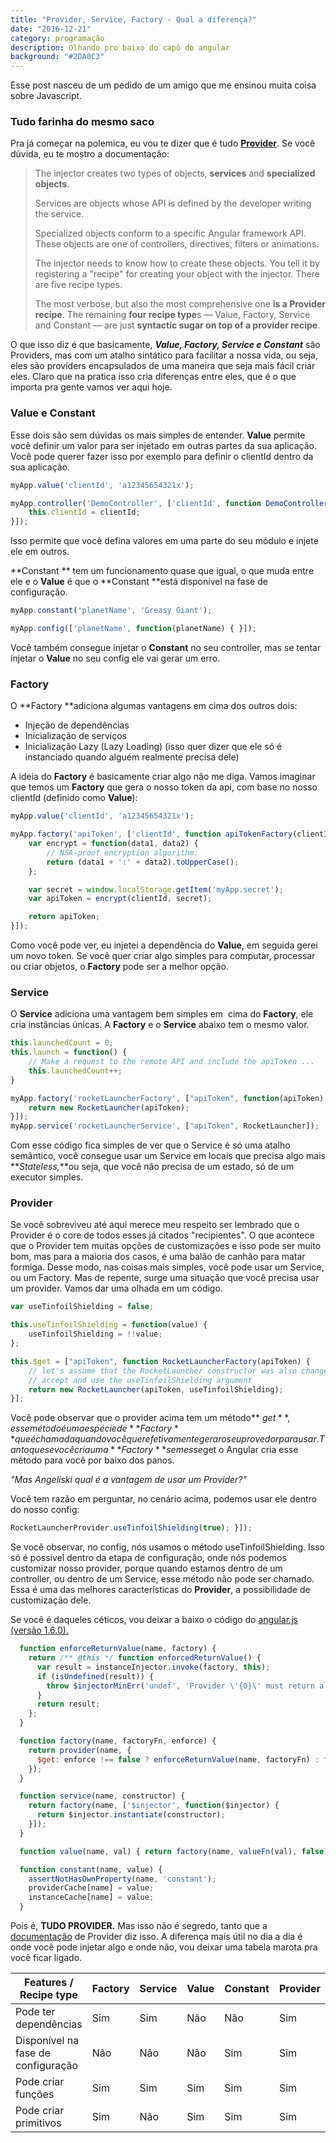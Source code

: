 ```yaml
---
title: "Provider, Service, Factory - Qual a diferença?"
date: "2016-12-21"
category: programação
description: Olhando pro baixo do capô do angular
background: "#2DA0C3"
---
```


Esse post nasceu de um pedido de um amigo que me ensinou muita coisa sobre Javascript.

### Tudo farinha do mesmo saco

Pra já começar na polemica, eu vou te dizer que é tudo **[Provider](https://docs.angularjs.org/guide/providers)**. Se você dúvida, eu te mostro a documentação:

> The injector creates two types of objects, **services** and **specialized objects**.
> 
> Services are objects whose API is defined by the developer writing the service.
> 
> Specialized objects conform to a specific Angular framework API. These objects are one of controllers, directives, filters or animations.
> 
> The injector needs to know how to create these objects. You tell it by registering a "recipe" for creating your object with the injector. There are five recipe types.
> 
> The most verbose, but also the most comprehensive one **is a Provider recipe**. The remaining **four recipe type**s — Value, Factory, Service and Constant — are just **syntactic sugar on top of a provider recipe**.

O que isso diz é que basicamente, _**Value, Factory, Service e Constant**_ são Providers, mas com um atalho sintático para facilitar a nossa vida, ou seja, eles são providers encapsulados de uma maneira que seja mais fácil criar eles. Claro que na pratica isso cria diferenças entre eles, que é o que importa pra gente vamos ver aqui hoje.

### Value e Constant

Esse dois são sem dúvidas os mais simples de entender. **Value** permite você definir um valor para ser injetado em outras partes da sua aplicação. Você pode querer fazer isso por exemplo para definir o clientId dentro da sua aplicação. 
```js
myApp.value('clientId', 'a12345654321x');

myApp.controller('DemoController', ['clientId', function DemoController(clientId) {
    this.clientId = clientId;
}]);
```

Isso permite que você defina valores em uma parte do seu módulo e injete ele em outros.

**Constant ** tem um funcionamento quase que igual, o que muda entre ele e o **Value** é que o **Constant **está disponível na fase de configuração. 

```js
myApp.constant('planetName', 'Greasy Giant');

myApp.config(['planetName', function(planetName) { }]);
```

Você também consegue injetar o **Constant** no seu controller, mas se tentar injetar o **Value** no seu config ele vai gerar um erro.

### Factory

O **Factory **adiciona algumas vantagens em cima dos outros dois:

- Injeção de dependências
- Inicialização de serviços
- Inicialização Lazy (Lazy Loading) (isso quer dizer que ele só é instanciado quando alguém realmente precisa dele)

A ideia do **Factory** é basicamente criar algo não me diga. Vamos imaginar que temos um **Factory** que gera o nosso token da api, com base no nosso clientId (definido como **Value**):

```js
myApp.value('clientId', 'a12345654321x');

myApp.factory('apiToken', ['clientId', function apiTokenFactory(clientId) {
    var encrypt = function(data1, data2) {
        // NSA-proof encryption algorithm: 
        return (data1 + ':' + data2).toUpperCase();
    };

    var secret = window.localStorage.getItem('myApp.secret');
    var apiToken = encrypt(clientId, secret);

    return apiToken;
}]);
```

Como você pode ver, eu injetei a dependência do **Value**, em seguida gerei um novo token. Se você quer criar algo simples para computar, processar ou criar objetos, o **Factory** pode ser a melhor opção.

### Service

O **Service** adiciona uma vantagem bem simples em  cima do **Factory**, ele cria instâncias únicas. A **Factory** e o **Service** abaixo tem o mesmo valor. 

```js
this.launchedCount = 0;
this.launch = function() {
    // Make a request to the remote API and include the apiToken ... 
    this.launchedCount++;
}

myApp.factory('rocketLauncherFactory', ["apiToken", function(apiToken) {
    return new RocketLauncher(apiToken);
}]);
myApp.service('rocketLauncherService', ["apiToken", RocketLauncher]);
```
Com esse código fica simples de ver que o Service é só uma atalho semântico, você consegue usar um Service em locais que precisa algo mais **_Stateless,_**ou seja, que você não precisa de um estado, só de um executor simples.

### Provider

Se você sobreviveu até aqui merece meu respeito ser lembrado que o Provider é o core de todos esses já citados "recipientes". O que acontece que o Provider tem muitas opções de customizações e isso pode ser muito bom, mas para a maioria dos casos, é uma balão de canhão para matar formiga. Desse modo, nas coisas mais simples, você pode usar um Service, ou um Factory. Mas de repente, surge uma situação que você precisa usar um provider. Vamos dar uma olhada em um código. 

```js 
var useTinfoilShielding = false;

this.useTinfoilShielding = function(value) {
    useTinfoilShielding = !!value;
};

this.$get = ["apiToken", function RocketLauncherFactory(apiToken) {
    // let's assume that the RocketLauncher constructor was also changed to 
    // accept and use the useTinfoilShielding argument 
    return new RocketLauncher(apiToken, useTinfoilShielding);
}];
```

Você pode observar que o provider acima tem um método** $get**, esse método é uma espécie de **Factory** que é chamada quando você quer efetivamente gerar o seu provedor para usar. Tanto que se você cria uma **Factory** sem esse $get o Angular cria esse método para você por baixo dos panos.

_"Mas Angeliski qual é a vantagem de usar um Provider?"_

Você tem razão em perguntar, no cenário acima, podemos usar ele dentro do nosso config:

```js
RocketLauncherProvider.useTinfoilShielding(true); }]);

```

Se você observar, no config, nós usamos o método useTinfoilShielding. Isso só é possível dentro da etapa de configuração, onde nós podemos customizar nosso provider, porque quando estamos dentro de um controller, ou dentro de um Service, esse método não pode ser chamado. Essa é uma das melhores características do **Provider**, a possibilidade de customização dele.

Se você é daqueles céticos, vou deixar a baixo o código do [angular.js (versão 1.6.0).](https://cdnjs.cloudflare.com/ajax/libs/angular.js/1.6.0/angular.js) 

```js 
  function enforceReturnValue(name, factory) {
    return /** @this */ function enforcedReturnValue() {
      var result = instanceInjector.invoke(factory, this);
      if (isUndefined(result)) {
        throw $injectorMinErr('undef', 'Provider \'{0}\' must return a value from $get factory method.', name);
      }
      return result;
    };
  }

  function factory(name, factoryFn, enforce) {
    return provider(name, {
      $get: enforce !== false ? enforceReturnValue(name, factoryFn) : factoryFn
    });
  }

  function service(name, constructor) {
    return factory(name, ['$injector', function($injector) {
      return $injector.instantiate(constructor);
    }]);
  }

  function value(name, val) { return factory(name, valueFn(val), false); }

  function constant(name, value) {
    assertNotHasOwnProperty(name, 'constant');
    providerCache[name] = value;
    instanceCache[name] = value;
  }
```

Pois é, **TUDO PROVIDER.** Mas isso não é segredo, tanto que a [documentação](https://docs.angularjs.org/guide/providers) de Provider diz isso. A diferença mais útil no dia a dia é onde você pode injetar algo e onde não, vou deixar uma tabela marota pra você ficar ligado.

| Features / Recipe type             | Factory | Service | Value | Constant | Provider |
| ---------------------------------- | ------- | ------- | ----- | -------- | -------- |
| Pode ter dependências              | Sim     | Sim     | Não   | Não      | Sim      |
| Disponível na fase de configuração | Não     | Não     | Não   | Sim      | Sim      |
| Pode criar funções                 | Sim     | Sim     | Sim   | Sim      | Sim      |
| Pode criar primitivos              | Sim     | Não     | Sim   | Sim      | Sim      |

 

<Signature></Signature>